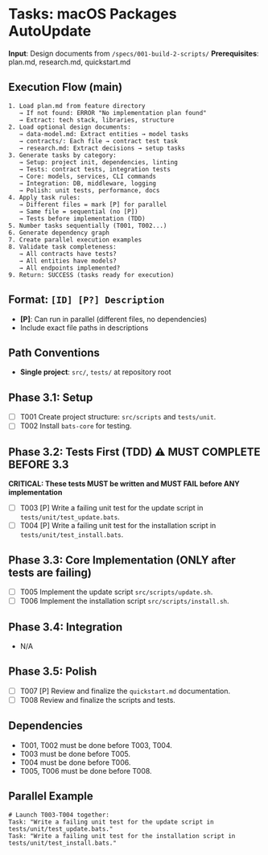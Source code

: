 # Tasks: macOS Packages AutoUpdate

**Input**: Design documents from `/specs/001-build-2-scripts/`
**Prerequisites**: plan.md, research.md, quickstart.md

## Execution Flow (main)
```
1. Load plan.md from feature directory
   → If not found: ERROR "No implementation plan found"
   → Extract: tech stack, libraries, structure
2. Load optional design documents:
   → data-model.md: Extract entities → model tasks
   → contracts/: Each file → contract test task
   → research.md: Extract decisions → setup tasks
3. Generate tasks by category:
   → Setup: project init, dependencies, linting
   → Tests: contract tests, integration tests
   → Core: models, services, CLI commands
   → Integration: DB, middleware, logging
   → Polish: unit tests, performance, docs
4. Apply task rules:
   → Different files = mark [P] for parallel
   → Same file = sequential (no [P])
   → Tests before implementation (TDD)
5. Number tasks sequentially (T001, T002...)
6. Generate dependency graph
7. Create parallel execution examples
8. Validate task completeness:
   → All contracts have tests?
   → All entities have models?
   → All endpoints implemented?
9. Return: SUCCESS (tasks ready for execution)
```

## Format: `[ID] [P?] Description`
- **[P]**: Can run in parallel (different files, no dependencies)
- Include exact file paths in descriptions

## Path Conventions
- **Single project**: `src/`, `tests/` at repository root

## Phase 3.1: Setup
- [ ] T001 Create project structure: `src/scripts` and `tests/unit`.
- [ ] T002 Install `bats-core` for testing.

## Phase 3.2: Tests First (TDD) ⚠️ MUST COMPLETE BEFORE 3.3
**CRITICAL: These tests MUST be written and MUST FAIL before ANY implementation**
- [ ] T003 [P] Write a failing unit test for the update script in `tests/unit/test_update.bats`.
- [ ] T004 [P] Write a failing unit test for the installation script in `tests/unit/test_install.bats`.

## Phase 3.3: Core Implementation (ONLY after tests are failing)
- [ ] T005 Implement the update script `src/scripts/update.sh`.
- [ ] T006 Implement the installation script `src/scripts/install.sh`.

## Phase 3.4: Integration
- N/A

## Phase 3.5: Polish
- [ ] T007 [P] Review and finalize the `quickstart.md` documentation.
- [ ] T008 Review and finalize the scripts and tests.

## Dependencies
- T001, T002 must be done before T003, T004.
- T003 must be done before T005.
- T004 must be done before T006.
- T005, T006 must be done before T008.

## Parallel Example
```
# Launch T003-T004 together:
Task: "Write a failing unit test for the update script in tests/unit/test_update.bats."
Task: "Write a failing unit test for the installation script in tests/unit/test_install.bats."
```
